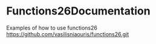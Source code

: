 # Functions26Documentation
Examples of how to use functions26 https://github.com/vasilisniaouris/functions26.git
